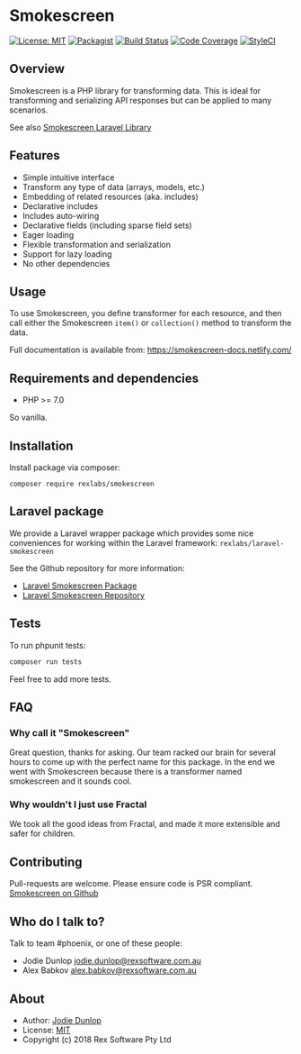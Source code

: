 # Smokescreen

[![License: MIT](https://img.shields.io/badge/License-MIT-green.svg)](https://opensource.org/licenses/MIT)
[![Packagist](https://img.shields.io/packagist/v/rexlabs/smokescreen.svg)](https://packagist.org/packages/rexlabs/smokescreen)
[![Build Status](https://travis-ci.org/rexlabsio/smokescreen-php.svg?branch=master)](https://travis-ci.org/rexlabsio/smokescreen-php)
[![Code Coverage](https://scrutinizer-ci.com/g/rexlabsio/smokescreen-php/badges/coverage.png?b=master)](https://scrutinizer-ci.com/g/rexlabsio/smokescreen-php/?branch=master)
[![StyleCI](https://styleci.io/repos/116249928/shield?branch=master)](https://styleci.io/repos/116249928)

## Overview

Smokescreen is a PHP library for transforming data.  This is ideal for transforming and serializing
API responses but can be applied to many scenarios.

See also [Smokescreen Laravel Library](https://github.com/rexlabsio/smokescreen-laravel-php)

## Features

- Simple intuitive interface
- Transform any type of data (arrays, models, etc.)
- Embedding of related resources (aka. includes)
- Declarative includes
- Includes auto-wiring
- Declarative fields (including sparse field sets)
- Eager loading
- Flexible transformation and serialization
- Support for lazy loading
- No other dependencies

## Usage

To use Smokescreen, you define transformer for each resource, and
then call either the Smokescreen `item()` or `collection()` method to
transform the data.

Full documentation is available from:
https://smokescreen-docs.netlify.com/


## Requirements and dependencies

- PHP >= 7.0

So vanilla.

## Installation

Install package via composer:

`composer require rexlabs/smokescreen`

## Laravel package

We provide a Laravel wrapper package which provides some nice conveniences for working within the Laravel framework: `rexlabs/laravel-smokescreen`

See the Github repository for more information:

- [Laravel Smokescreen Package](https://packagist.org/packages/rexlabs/laravel-smokescreen)
- [Laravel Smokescreen Repository](https://github.com/rexlabsio/smokescreen-laravel-php)

## Tests

To run phpunit tests:

```bash
composer run tests
```

Feel free to add more tests.

## FAQ

### Why call it "Smokescreen"

Great question, thanks for asking. Our team racked our brain for several hours to come up with the perfect name for
this package.  In the end we went with Smokescreen because there is a transformer named smokescreen and it sounds cool.

### Why wouldn't I just use Fractal

We took all the good ideas from Fractal, and made it more extensible and safer for children.

## Contributing

Pull-requests are welcome. Please ensure code is PSR compliant.
[Smokescreen on Github](http://github.com/rexlabsio/smokescreen-php)

## Who do I talk to?

Talk to team #phoenix, or one of these people:
 
- Jodie Dunlop <jodie.dunlop@rexsoftware.com.au>
- Alex Babkov <alex.babkov@rexsoftware.com.au>

## About

- Author: [Jodie Dunlop](https://github.com/jodiedunlop)
- License: [MIT](LICENSE)
- Copyright (c) 2018 Rex Software Pty Ltd
